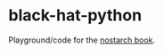 # black-hat-python

Playground/code for the [nostarch book](https://www.nostarch.com/blackhatpython).
